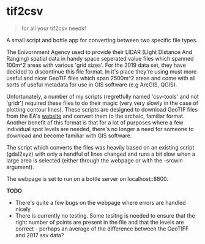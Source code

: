 # tif2csv
> for all your tif2csv needs!

A small script and bottle app for converting between two specific file types.

The Enivornment Agency used to provide their LIDAR (LIght Distance And Ranging) spatial data in handy space seperated value files
which spanned 100m^2 areas with various 'grid sizes'. For the 2019 data set, they have decided to discontinue
this file format. In it's place they're using must more useful and nicer GeoTIF files which span 2500m^2 areas and come with all
sorts of useful metadata for use in GIS software (e.g ArcGIS, QGIS). 

Unfortunately, a number of my scripts (regretfully named 'csv-tools' and not 'gridr') required these files to do their magic (very very slowly in the case of plotting
contour lines). These scripts are designed to download GeoTIF files from the EA's [website](https://environment.data.gov.uk) and convert them to
the archaic, familiar format. Another benefit of this format is that for a lot of purposes where a few individual spot levels are 
needed, there's no longer a need for someone to download and become familiar with GIS software.

The script which converts the files was heavily based on an existing script (gdal2xyz) with only a handful of lines changed and 
runs a bit slow when a large area is selected (either through the webpage or with the -srcwin argument).

The webpage is set to run on a bottle server on localhost::8800.

**TODO**
- There's quite a few bugs on the webpage where errors are handled nicely
- There is currently no testing. Some tesitng is needed to ensure that the right number of points are present in the file and that the levels are correct - perhaps an average of the difference between the GeoTIFF and 2017 ssv data?
